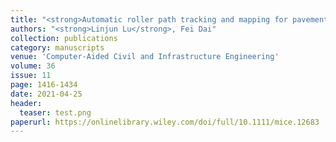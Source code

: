 ```yaml
---
title: "<strong>Automatic roller path tracking and mapping for pavement compaction using infrared thermography</strong>"
authors: "<strong>Linjun Lu</strong>, Fei Dai"
collection: publications
category: manuscripts
venue: 'Computer‐Aided Civil and Infrastructure Engineering'
volume: 36
issue: 11
page: 1416-1434
date: 2021-04-25
header:
  teaser: test.png
paperurl: https://onlinelibrary.wiley.com/doi/full/10.1111/mice.12683
---
```

